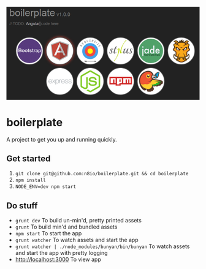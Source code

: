 ![boilerplate](/boilerplate.png?raw=true "boilerplate")

# boilerplate
A project to get you up and running quickly.

## Get started
1. `git clone git@github.com:n8io/boilerplate.git && cd boilerplate`
2. `npm install`
3. `NODE_ENV=dev npm start`

## Do stuff
* `grunt dev` To build un-min'd, pretty printed assets
* `grunt` To build min'd and bundled assets
* `npm start` To start the app
* `grunt watcher` To watch assets and start the app
* `grunt watcher | ./node_modules/bunyan/bin/bunyan` To watch assets and start the app with pretty logging
* [http://localhost:3000](http://localhost:3000) To view app
